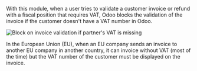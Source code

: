 With this module, when a user tries to validate a customer invoice or
refund with a fiscal position that requires VAT, Odoo blocks the
validation of the invoice if the customer doesn't have a VAT number in
Odoo.

![Block on invoice validation if partner's VAT is missing](static/description/vat_check_invoice_validation.png)

In the European Union (EU), when an EU company sends an invoice to
another EU company in another country, it can invoice without VAT (most
of the time) but the VAT number of the customer must be displayed on the
invoice.
